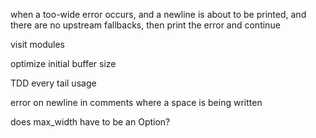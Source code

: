 when a too-wide error occurs,
and a newline is about to be printed,
and there are no upstream fallbacks,
then print the error and continue


visit modules


optimize initial buffer size


TDD every tail usage


error on newline in comments where a space is being written


does max_width have to be an Option?